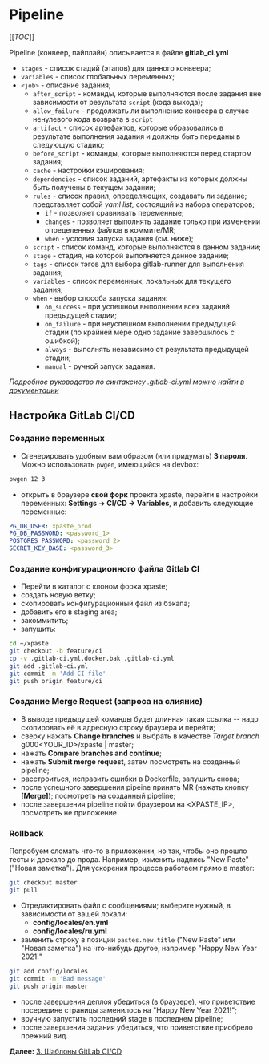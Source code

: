 # Pipeline

[[_TOC_]]

Pipeline (конвеер, пайплайн) описывается в файле **gitlab_ci.yml**

+ `stages` - список стадий (этапов) для данного конвеера;
+ `variables` - список глобальных переменных;
+ `<job>` - описание задания;
  + `after_script` - команды, которые выполняются после задания вне зависимости
от результата `script` (кода выхода);
  + `allow_failure` - продолжать ли выполнение конвеера в случае ненулевого кода возврата
в `script`
  + `artifact` - список артефактов, которые образовались в результате выполнения
задания и должны быть переданы в следующую стадию;
  + `before_script` - команды, которые выполняются перед стартом задания;
  + `cache` - настройки кэширования;
  + `dependencies` - список заданий, артефакты из которых должны быть получены в текущем
задании;
  + `rules` - список правил, определяющих, создавать ли задание; представляет собой
_yaml list,_ состоящий из набора операторов;
    - `if` - позволяет сравнивать переменные;
    - `changes` - позволяет выполнять задание только при изменении определенных файлов
в коммите/MR;
    - `when` - условия запуска задания (см. ниже);
  + `script` - список команд, которые выполняются в данном задании;
  + `stage` - стадия, на которой выполняется данное задание;
  + `tags` - список тэгов для выбора gitlab-runner для выполнения задания;
  + `variables` - список переменных, локальных для текущего задания;
  + `when` - выбор способа запуска задания:
    + `on_success` - при успешном выполнении всех заданий предыдущей стадии;
    + `on_failure` - при неуспешном выполнении предыдущей стадии (по крайней мере одно
задание завершилось с ошибкой);
    + `always` - выполнять независимо от результата предыдущей стадии;
    + `manual` - ручной запуск задания.

_Подробное руководство по синтаксису .gitlab-ci.yml можно найти в
[документации](https://docs.gitlab.com/ee/ci/yaml/)_

## Настройка GitLab CI/CD

### Создание переменных

+ Сгенерировать удобным вам образом (или придумать) **3 пароля**.
Можно использовать `pwgen`, имеющийся на devbox:
```sh
pwgen 12 3
```
+ открыть в браузере **свой форк** проекта xpaste, перейти в настройки переменных: **Settings -> CI/CD -> Variables**,
и добавить следующие переменные:
```yaml
PG_DB_USER: xpaste_prod
PG_DB_PASSWORD: <password_1>
POSTGRES_PASSWORD: <password_2>
SECRET_KEY_BASE: <password_3>
```
### Создание конфигурационного файла Gitlab CI

+ Перейти в каталог с клоном форка xpaste;
+ создать новую ветку;
+ скопировать конфигурационный файл из бэкапа;
+ добавить его в staging area;
+ закоммитить;
+ запушить:
```sh
cd ~/xpaste
git checkout -b feature/ci
cp -v .gitlab-ci.yml.docker.bak .gitlab-ci.yml
git add .gitlab-ci.yml
git commit -m 'Add CI file'
git push origin feature/ci
```

### Создание Merge Request (запроса на слияние)

+ В выводе предыдущей команды будет длинная такая ссылка -- надо скопировать её в адресную строку браузера и перейти;
+ сверху нажать **Change branches** и выбрать в качестве _Target branch_ g000<YOUR_ID>/xpaste | master;
+ нажать **Compare branches and continue**;
+ нажать **Submit merge request**, затем посмотреть на созданный pipeline;
+ расстроиться, исправить ошибки в Dockerfile, запушить снова;
+ после успешного завершения pipeine принять MR (нажать кнопку **[Merge]**); посмотреть на созданный pipeline;
+ после завершения pipeline пойти браузером на <XPASTE_IP>, посмотреть не приложение.

<!--
Переходим на страницу форка проекта xpaste: https://gitlab.slurm.io/GROUP-NAME/xpaste/merge_requests
(`GROUP-NAME` необходимо заменить на имя своей группы.) и нажимаем кнопку в правом верхнем углу:
`Create merge request`. В качестве `Source branch` выбираем g<номер студента> и ветку test,
в `Target branch` выбираем форк нашего репозитория и ветку master.

![mr](img/mr.png)

После этого нажимаем `Compare branches and continue`. Заполняем `Title` и `Description` и нажимаем `Submit`.

В итоге мы получим MR. На данной странице отображаются данные по изменениям в MR, описание данного MR,
а также статус pipeline для данного MR.

![mr_ui](img/mr_ui.png)
-->

<!--
В результате будет создано два pipeline:

* С тестами приложения, которое запустилось при создании MR.
* Для деплоя приложения. Данный pipeline содержит 2 job:
  * Деплой приложения - запускается автоматически
  * Откат приложения - запускается в ручном режиме
-->

### Rollback

Попробуем сломать что-то в приложении, но так, чтобы оно прошло тесты и доехало до прода.
Например, изменить надпись "New Paste" ("Новая заметка").
Для ускорения процесса работаем прямо в master:
```sh
git checkout master
git pull
```
+ Отредактировать файл с сообщениями; выберите нужный, в зависимости от вашей локали:
  + **config/locales/en.yml**
  + **config/locales/ru.yml**
+ заменить строку в позиции `pastes.new.title` ("New Paste" или "Новая заметка") на что-нибудь другое, например "Happy New Year 2021!"
```sh
git add config/locales
git commit -m 'Bad message'
git push origin master
```
+ после завершения деплоя убедиться (в браузере), что приветствие посередине страницы заменилось на "Happy New Year 2021!";
+ вручную запустить последний stage в последнем pipeline;
+ после завершения задания убедиться, что приветствие приобрело прежний вид.

**Далее:** [3. Шаблоны GitLab CI/CD](gitlab-ci-include.md)
